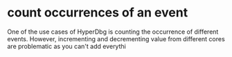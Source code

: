 # count occurrences of an event

One of the use cases of HyperDbg is counting the occurrence of different events. However, incrementing and decrementing value from different cores are problematic as you can't add everythi 
